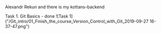 Alexandr Rekun and there is my kottans-backend

Task 1. Git Basics - done
![Task 1]("/Git_intro/01_Finish_the_course_Version_Control_with_Git_2019-09-27 16-37-47.png")
